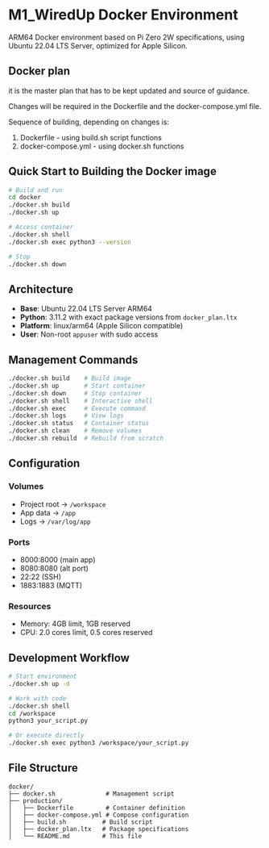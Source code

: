 # M1_WiredUp Docker Environment

ARM64 Docker environment based on Pi Zero 2W specifications, using Ubuntu 22.04 LTS Server, optimized for Apple Silicon.

## Docker plan 

it is the master plan that has to be kept updated and source of guidance.

Changes will be required in the Dockerfile and the docker-compose.yml file.

Sequence of building, depending on changes is:

1. Dockerfile - using build.sh script functions
2. docker-compose.yml - using docker.sh functions



## Quick Start to Building the Docker image

```bash
# Build and run
cd docker
./docker.sh build
./docker.sh up

# Access container
./docker.sh shell
./docker.sh exec python3 --version

# Stop
./docker.sh down
```

## Architecture

- **Base**: Ubuntu 22.04 LTS Server ARM64
- **Python**: 3.11.2 with exact package versions from `docker_plan.ltx`
- **Platform**: linux/arm64 (Apple Silicon compatible)
- **User**: Non-root `appuser` with sudo access

## Management Commands

```bash
./docker.sh build    # Build image
./docker.sh up       # Start container
./docker.sh down     # Stop container
./docker.sh shell    # Interactive shell
./docker.sh exec     # Execute command
./docker.sh logs     # View logs
./docker.sh status   # Container status
./docker.sh clean    # Remove volumes
./docker.sh rebuild  # Rebuild from scratch
```

## Configuration

### Volumes
- Project root → `/workspace`
- App data → `/app`
- Logs → `/var/log/app`

### Ports
- 8000:8000 (main app)
- 8080:8080 (alt port)
- 22:22 (SSH)
- 1883:1883 (MQTT)

### Resources
- Memory: 4GB limit, 1GB reserved
- CPU: 2.0 cores limit, 0.5 cores reserved

## Development Workflow

```bash
# Start environment
./docker.sh up -d

# Work with code
./docker.sh shell
cd /workspace
python3 your_script.py

# Or execute directly
./docker.sh exec python3 /workspace/your_script.py
```

## File Structure

```
docker/
├── docker.sh              # Management script
├── production/
│   ├── Dockerfile         # Container definition
│   ├── docker-compose.yml # Compose configuration
│   ├── build.sh          # Build script
│   ├── docker_plan.ltx   # Package specifications
│   └── README.md         # This file
```
